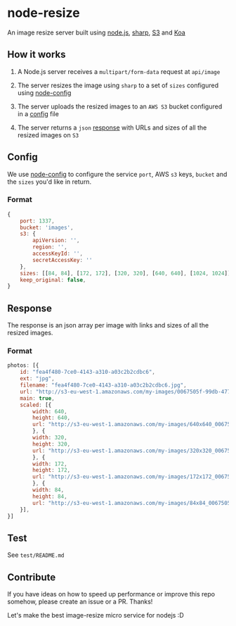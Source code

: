# node-resize

An image resize server built using [node.js](https://nodejs.org), [sharp](https://github.com/lovell/sharp), [S3](https://aws.amazon.com/s3/) and [Koa](https://koajs.com/)

## How it works

1. A Node.js server receives a `multipart/form-data` request at `api/image`

2. The server resizes the image using `sharp` to a set of `sizes` configured
using [node-config](https://github.com/lorenwest/node-config)

3. The server uploads the resized images to an `AWS S3` bucket configured in a
[config](#config) file

4. The server returns a `json` [response](#response) with URLs and sizes of all
the resized images on `S3`

## Config

We use [node-config](https://github.com/lorenwest/node-config) to configure the
service `port`, AWS `s3` keys, `bucket` and the `sizes` you'd like in return.

### Format

```javascript
{
	port: 1337,
	bucket: 'images',
	s3: {
		apiVersion: '',
		region: '',
		accessKeyId: '',
		secretAccessKey: ''
	},
	sizes: [[84, 84], [172, 172], [320, 320], [640, 640], [1024, 1024]],
	keep_original: false,
}
```

## Response

The response is an json array per image with links and sizes of all the resized
images.

### Format

```javascript
photos: [{
	id: "fea4f480-7ce0-4143-a310-a03c2b2cdbc6",
	ext: "jpg",
	filename: "fea4f480-7ce0-4143-a310-a03c2b2cdbc6.jpg",
	url: "http://s3-eu-west-1.amazonaws.com/my-images/0067505f-99db-4770-8fda-df70c8f879e0.jpg"
	main: true,
	scaled: [{
		width: 640,
		height: 640,
		url: "http://s3-eu-west-1.amazonaws.com/my-images/640x640_0067505f-99db-4770-8fda-df70c8f879e0.jpg"
		}, {
		width: 320,
		height: 320,
		url: "http://s3-eu-west-1.amazonaws.com/my-images/320x320_0067505f-99db-4770-8fda-df70c8f879e0.jpg"
		}, {
		width: 172,
		height: 172,
		url: "http://s3-eu-west-1.amazonaws.com/my-images/172x172_0067505f-99db-4770-8fda-df70c8f879e0.jpg"
		}, {
		width: 84,
		height: 84,
		url: "http://s3-eu-west-1.amazonaws.com/my-images/84x84_0067505f-99db-4770-8fda-df70c8f879e0.jpg"
	}],
}]
```

## Test

See `test/README.md`

## Contribute

If you have ideas on how to speed up performance or improve this repo somehow, please create an issue or a PR. Thanks!

Let's make the best image-resize micro service for nodejs :D